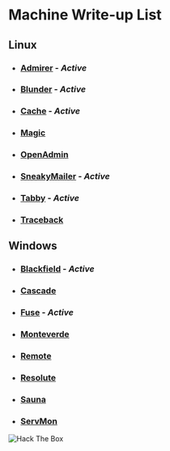 # Machine Write-up List

## Linux

- ### [Admirer](machines/Linux/Admirer/README.md) - _Active_

- ### [Blunder](machines/Linux/Blunder/README.md) - _Active_

- ### [Cache](machines/Linux/Cache/README.md) - _Active_

- ### [Magic](machines/Linux/Magic/README.md)

- ### [OpenAdmin](machines/Linux/OpenAdmin/README.md)

- ### [SneakyMailer](machines/Linux/SneakyMailer/README.md) - _Active_

- ### [Tabby](machines/Linux/Tabby/README.md) - _Active_

- ### [Traceback](machines/Linux/Traceback/README.md)

## Windows

- ### [Blackfield](machines/Windows/Blackfield/README.md) - _Active_

- ### [Cascade](machines/Windows/Cascade/README.md)

- ### [Fuse](machines/Windows/Fuse/README.md) - _Active_

- ### [Monteverde](machines/Windows/Monteverde/README.md)

- ### [Remote](machines/Windows/Remote/README.md)

- ### [Resolute](machines/Windows/Resolute/README.md)

- ### [Sauna](machines/Windows/Sauna/README.md)

- ### [ServMon](machines/Windows/ServMon/README.md)

<img src="http://www.hackthebox.eu/badge/image/273998" alt="Hack The Box">
